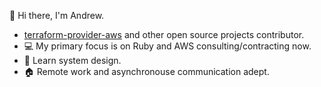 👋 Hi there, I'm Andrew.

- [terraform-provider-aws](https://github.com/terraform-providers/terraform-provider-aws) and other open source projects contributor.
- 💻 My primary focus is on Ruby and AWS consulting/contracting now.
- 🌱 Learn system design.
- 🏠 Remote work and asynchronouse communication adept.
